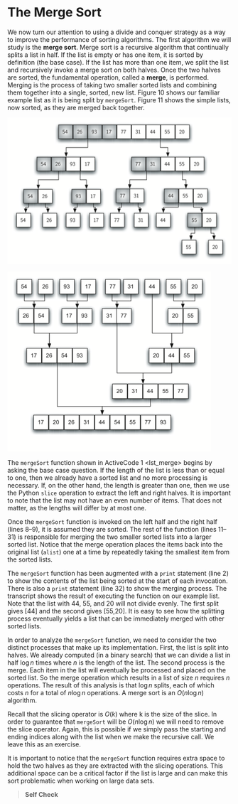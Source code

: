 The Merge Sort
==============

We now turn our attention to using a divide and conquer strategy as a
way to improve the performance of sorting algorithms. The first
algorithm we will study is the **merge sort**. Merge sort is a recursive
algorithm that continually splits a list in half. If the list is empty
or has one item, it is sorted by definition (the base case). If the list
has more than one item, we split the list and recursively invoke a merge
sort on both halves. Once the two halves are sorted, the fundamental
operation, called a **merge**, is performed. Merging is the process of
taking two smaller sorted lists and combining them together into a
single, sorted, new list. Figure 10 shows our
familiar example list as it is being split by `mergeSort`.
Figure 11 shows the simple lists, now sorted, as
they are merged back together.

![Figure 10: Splitting the List in a Merge Sort](Figures/mergesortA.png)

![Figure 11: Lists as They Are Merged Together](Figures/mergesortB.png)

The `mergeSort` function shown in ActiveCode 1 &lt;lst\_merge&gt; begins
by asking the base case question. If the length of the list is less than
or equal to one, then we already have a sorted list and no more
processing is necessary. If, on the other hand, the length is greater
than one, then we use the Python `slice` operation to extract the left
and right halves. It is important to note that the list may not have an
even number of items. That does not matter, as the lengths will differ
by at most one.

Once the `mergeSort` function is invoked on the left half and the right
half (lines 8–9), it is assumed they are sorted. The rest of the
function (lines 11–31) is responsible for merging the two smaller sorted
lists into a larger sorted list. Notice that the merge operation places
the items back into the original list (`alist`) one at a time by
repeatedly taking the smallest item from the sorted lists.

The `mergeSort` function has been augmented with a `print` statement
(line 2) to show the contents of the list being sorted at the start of
each invocation. There is also a `print` statement (line 32) to show the
merging process. The transcript shows the result of executing the
function on our example list. Note that the list with 44, 55, and 20
will not divide evenly. The first split gives \[44\] and the second
gives \[55,20\]. It is easy to see how the splitting process eventually
yields a list that can be immediately merged with other sorted lists.

In order to analyze the `mergeSort` function, we need to consider the
two distinct processes that make up its implementation. First, the list
is split into halves. We already computed (in a binary search) that we
can divide a list in half $\log n$ times where *n* is the length of the
list. The second process is the merge. Each item in the list will
eventually be processed and placed on the sorted list. So the merge
operation which results in a list of size *n* requires *n* operations.
The result of this analysis is that $\log n$ splits, each of which costs
$n$ for a total of $n\log n$ operations. A merge sort is an $O(n\log n)$
algorithm.

Recall that the slicing operator is $O(k)$ where k is the size of the
slice. In order to guarantee that `mergeSort` will be $O(n\log n)$ we
will need to remove the slice operator. Again, this is possible if we
simply pass the starting and ending indices along with the list when we
make the recursive call. We leave this as an exercise.

It is important to notice that the `mergeSort` function requires extra
space to hold the two halves as they are extracted with the slicing
operations. This additional space can be a critical factor if the list
is large and can make this sort problematic when working on large data
sets.

> **Self Check**
